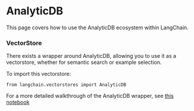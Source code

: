 AnalyticDB
==========

This page covers how to use the AnalyticDB ecosystem within LangChain.

### VectorStore[](#vectorstore "Direct link to VectorStore")

There exists a wrapper around AnalyticDB, allowing you to use it as a vectorstore, whether for semantic search or example selection.

To import this vectorstore:

    from langchain.vectorstores import AnalyticDB

For a more detailed walkthrough of the AnalyticDB wrapper, see [this notebook](/docs/integrations/vectorstores/analyticdb.html)